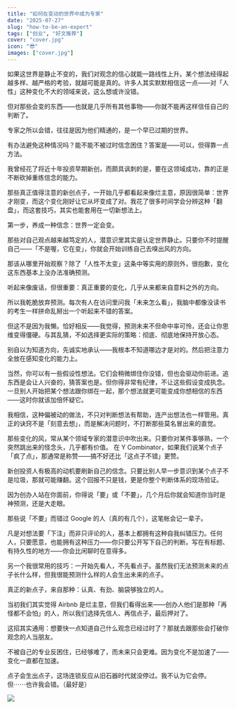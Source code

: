 ```yaml
---
title: "如何在变动的世界中成为专家"
date: "2025-07-27"
slug: "how-to-be-an-expert"
tags: ["创业", "好文推荐"]
cover: "cover.jpg"
icon: "😎"
images: ["cover.jpg"]
---
```

如果这世界是静止不变的，我们对观念的信心就能一路线性上升。某个想法经得起越多样、越严格的考验，就越可能是真的。许多人其实默默相信这一点——对「人性」这种变化不大的领域来说，这么想或许没错。



但对那些会变的东西——也就是几乎所有其他事物——你就不能再这样信任自己的判断了。



专家之所以会错，往往是因为他们精通的，是一个早已过期的世界。



有办法避免这种情况吗？能不能不被过时信念困住？答案是——可以，但得靠一点方法。



我曾经花了将近十年投资早期新创，而颇具讽刺的是，要在这领域成功，靠的正是不断砍掉重练信念的能力。



那些真正值得注意的新创点子，一开始几乎都看起来像烂主意，原因很简单：世界才刚变，而这个变化刚好让它从坏变成了对。我花了很多时间学会分辨这种「翻盘」，而这套技巧，其实也能套用在一切新想法上。



第一步，养成一种信念：世界一定会变。



那些对自己观点越来越笃定的人，潜意识里其实是认定世界静止。只要你不时提醒自己——「不是喔，它在变」，你就会开始训练自己去嗅出风的方向。



那该从哪里开始观察？除了「人性不太变」这条中等实用的原则外，很抱歉，变化这东西基本上没办法准确预测。



听起来像废话，但很重要：真正重要的变化，几乎从来都来自意料之外的方向。



所以我乾脆放弃预测。每次有人在访问里问我「未来怎么看」，我脑中都像没读书的考生一样拼命乱掰出一个听起来不错的答案。



但这不是因为我懒。恰好相反——我觉得，预测未来不但命中率可怜，还会让你思维变得僵硬。与其乱猜，不如选择更实际的策略：彻底、彻底地保持开放心态。



别自以为知道方向，先诚实地承认——我根本不知道哪边才是对的。然后把注意力全放在感知变化的能力上。



当然，你可以有一些假设性想法。它们会稍微绑住你没错，但也会驱动你前进。追东西是会让人兴奋的，猜答案也是。但你得非常有纪律，不让这些假设变成执念。
一旦别人开始把某个想法跟你绑在一起，那个想法就更可能变成你想相信的东西——这时你就该加倍怀疑它。



我相信，这种偏被动的做法，不只对判断想法有帮助，连产出想法也一样管用。真正的诀窍不是「刻意去想」，而是解决问题时，不打断那些莫名冒出来的直觉。



那些变化的风，常从某个领域专家的潜意识中吹出来。只要你对某件事够熟，一个突然跳出来的怪念头，几乎都有价值。
在 Y Combinator，如果我们说某个点子「疯了点」，那通常是称赞——搞不好还比「这点子不错」更赞。



新创投资人有极高的动机要刷新自己的信念。只要比别人早一步意识到某个点子不是垃圾，那就可能赚翻。这个回报不只是钱，更是你整个判断体系的现场验证。



因为创办人站在你面前，你得说「要」或「不要」，几个月后你就会知道你当时是神预测，还是大走眼。



那些说「不要」而错过 Google 的人（真的有几个），这笔帐会记一辈子。



凡是对想法要「下注」而非只评论的人，基本上都拥有这种自我纠错压力。任何人，只要愿意，也能拥有这种压力——你只要公开写下自己的判断。写在有标题、有持久性的地方——你会比闲聊时在意得多。



另一个我很常用的技巧：一开始先看人，不先看点子。虽然我们无法预测未来的点子长什么样，但我很能预测什么样的人会生出未来的点子。



真正的新点子，来自那种：认真、有劲、脑袋够独立的人。



当初我们其实觉得 Airbnb 是烂主意，但我们看得出来——创办人他们是那种「再怪都不会怕」的人，所以我们选择先信人、再信点子，最后押对了。



这招其实通用：想要快一点知道自己什么观念已经过时了？那就去跟那些会打破你观念的人当朋友。



不被自己的专业反困住，已经够难了，而未来只会更难。因为变化不是加速了——变化一直都在加速。



点子会生出点子，这场连锁反应从旧石器时代就没停过。我不认为它会停。
但⋯⋯也许我会错。（最好是）




![](https://prod-files-secure.s3.us-west-2.amazonaws.com/112d0858-5090-4d34-a606-b75eb8d65fd2/46476355-9cf3-4e99-9b7a-3531bc426380/1000202064.png?X-Amz-Algorithm=AWS4-HMAC-SHA256&X-Amz-Content-Sha256=UNSIGNED-PAYLOAD&X-Amz-Credential=ASIAZI2LB4664LCVE3A2%2F20250918%2Fus-west-2%2Fs3%2Faws4_request&X-Amz-Date=20250918T064411Z&X-Amz-Expires=3600&X-Amz-Security-Token=IQoJb3JpZ2luX2VjED4aCXVzLXdlc3QtMiJGMEQCIHILaqVOa7rB7gehm34szoo4EsOnimnOdZtkX5moUsZIAiAMWUlnjbOaEh9JFFQFNXCgLOint4WZgfqMioOFZ%2BT0siqIBAi3%2F%2F%2F%2F%2F%2F%2F%2F%2F%2F8BEAAaDDYzNzQyMzE4MzgwNSIMJqx1oaajqP5i%2F%2Fd6KtwDvMu2yT6N0nClGhdibMUEcB9cwp3VT5zvtiEN3karrQYrQk7vA1dKly9E4AIE3rVmjssivVT6YT9vVL7lPKEbWjl1Y3yePRguah%2BFGxeEB00kdyzIahLpwa9pEwhV%2Fvcsmldu0DArV%2BoIKH9hCnFT%2B8SsQTH%2BgVsET8FbPL02DD%2F%2Fxjg8KnWNrVHtq6T%2FX8lTlrf43y8B%2Fid4eJzdwL4BwCod4wf8N4QsBhOqPs1Pp46IxU8Anfypux872h%2B%2BH%2Bzgeu9Srsx%2FKBLzALKh93cerJYeXRAjp96TKuGaHIOwlNq5n6RWt3yxt6ZfsG9oCNJZepVb6kekmJ3KMFnKmuDgPOxEwHkS6eG3y6SHNqAUwc6mEphONTUB7KrmyXBhKdmH%2BLKQTecmshm1WiVP80SSXss%2BjlmV7%2B2K7ffhSs9o%2F5l%2BYMHYwHieWPkurSabD6qmR8DlAqhcyyOpgON5OOo6Mnv0AYo5e5Tlo%2FlWH%2BjuMXGyejff9by0QtOMIxxX%2BSjA8XrBFy3xKvTHfhdkFjFKCoz38bb2u3VfTZhP1196jgE7rs3wa9zlQYfqDtvPI4NgYInN2ghsmj3wt%2Bgdu%2FnFmoucv07a8X%2Fat%2FuLi8QpuMWDwd9t0XDBW%2FDHZWQw%2F7SuxgY6pgEOPFKVBeFdsD%2Fw2vlFFuKjuNIqYWR92PN%2BXPQ7ih8kJ97iIjtORW6yjd3l6PNSd88yRFLYIchKbJL1a1SbFX%2BO3cDtiNCkDqobVTTxrEDn2Z5aRE1RMfFSVir%2F6ldUMQKyuP%2FWmAQxOX7bFFSvSSiJPyrdXph17BT%2FmB%2FiW%2FNlzNrOsGONm%2BO2OC5dwSjygWeKFGgbrpgzyN99qv7Pd5ft3HAz7%2B3U&X-Amz-Signature=ea01482f955a41264ee13126ca0730551a1e178cefbdd8595fcaffcae2d6b0ff&X-Amz-SignedHeaders=host&x-amz-checksum-mode=ENABLED&x-id=GetObject)


